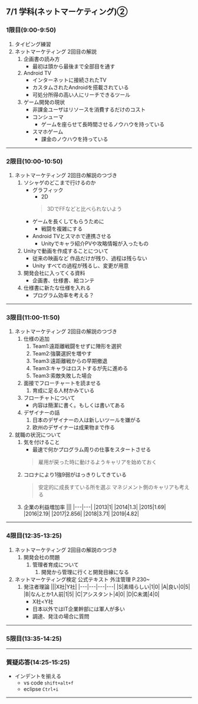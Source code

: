 ## 7/1 学科(ネットマーケティング)②
### 1限目(9:00-9:50)
1. タイピング練習
1. ネットマーケティング 2回目の解説
	1. 企画書の読み方
		- 最初は頭から最後まで全部目を通す
	1. Android TV
		- インターネットに接続されたTV
		- カスタムされたAndroidを搭載されている
		- 可処分所得の高い人にリーチできるツール
	1. ゲーム開発の現状
		- 非課金ユーザはリソースを消費するだけのコスト
		- コンシューマ
			- ゲームを座らせて長時間させるノウハウを持っている
		- スマホゲーム
			- 課金のノウハウを持っている
---
### 2限目(10:00-10:50)
1. ネットマーケティング 2回目の解説のつづき
	1. ソシャゲのどこまで行けるのか
		- グラフィック
			- 2D
			> 3DでFFなどと比べられないよう
		- ゲームを長くしてもらうために
			- 戦闘を複雑にする
		- Android TVとスマホで連携させる
			- Unityでキャラ紹介PVや攻略情報が入ったもの
	1. Unityで動画を作成することについて
		- 従来の映画など 作品だけが残り、過程は残らない
		- Unity すべての過程が残るし、変更が用意
	1. 開発会社に入ってくる資料
		- 企画書、仕様書、絵コンテ
	1. 仕様書に新たな仕様を入れる
		- プログラム効率を考える？
---
### 3限目(11:00-11:50)
1. ネットマーケティング 2回目の解説のつづき
	1. 仕様の追加
		1. Team1:遠距離戦闘をせずに陣形を選択
		1. Team2:強襲選択を増やす
		1. Team3:遠距離戦からの早期撤退
		1. Team3:キャラはロストするが先に進める
		1. Team3:索敵失敗した場合
	1. 面接でフローチャートを読ませる
		1. 育成に足る人材かみている
	1. フローチャトについて
		- 内容は簡潔に書く。もしくは書いてある
	1. デザイナーの話
		1. 日本のデザイナーの人は新しいツールを嫌がる
		1. 欧州のデザイナーは成果物まで作る
1. 就職の状況について
	1. 気を付けること
		- 最速で何かプログラム周りの仕事をスタートさせる
		> 雇用が戻った時に動けるようキャリアを始めておく
	1. コロナにより1強9弱がはっきりしてきている
		> 安定的に成長すている所を選ぶ
		> マネジメント側のキャリアも考える
	1. 企業の利益増加率
		|||
		|---|---|
		|2013|1|
		|2014|1.3|
		|2015|1.69|
		|2016|2.19|
		|2017|2.856|
		|2018|3.71|
		|2019|4.82|
---
### 4限目(12:35-13:25)
1. ネットマーケティング 2回目の解説のつづき
	1. 開発会社の問題
		1. 管理者育成について
			1. 開発から管理に行くと開発目線になる
1. ネットマーケティング検定 公式テキスト 外注管理 P.230~
	1. 発注者理論
		|||X社|Y社|
		|---|---|---|---|
		|S|素晴らしい|1|0|
		|A|良い|0|5|
		|B|なんとか1人前|1|5|
		|C|アシスタント|4|0|
		|D|C未満|4|0|
		- X社<Y社
		- 日本以外ではIT企業幹部には軍人が多い
		- 調達、発注の場合に質問
---
### 5限目(13:35-14:25)
---
### 質疑応答(14:25-15:25)
- インデントを揃える
	- vs code `shift+alt+f`
	- eclipse `Ctrl+i`
---
